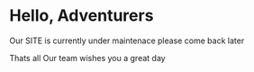 # Hello, Adventurers
Our SITE is currently under maintenace please come back later

Thats all
Our team wishes you a great day
